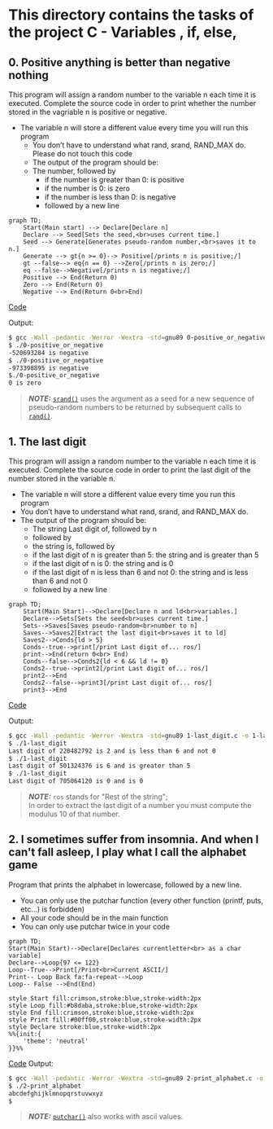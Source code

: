 # This directory contains the tasks of the project C - Variables , if, else,

## 0. Positive anything is better than negative nothing

This program will assign a random number to the variable n each time it is executed.
Complete the source code in order to print whether the number stored
in the vagriable n is positive or negative.


-  The variable n will store a different value every time you will run this
    program
    - You don’t have to understand what rand, srand, RAND_MAX do. Please do not
 touch this code
    - The output of the program should be:
    - The number, followed by
        - if the number is greater than 0: is positive
        - if the number is 0: is zero
        - if the number is less than 0: is negative
        - followed by a new line


``` mermaid
graph TD;
    Start(Main start) --> Declare[Declare n]
    Declare --> Seed[Sets the seed,<br>uses current time.]
    Seed --> Generate[Generates pseudo-random number,<br>saves it to n.]
    Generate --> gt{n >= 0}--> Positive[/prints n is positive;/]
    gt --false--> eq{n == 0} -->Zero[/prints n is zero;/]
    eq --false-->Negative[/prints n is negative;/]
    Positive --> End(Return 0)
    Zero --> End(Return 0)
    Negative --> End(Return 0<br>End)
```
[Code](https://github.com/KevinYeff/holbertonschool-low_level_programming/blob/main/variables_if_else_while/0-positive_or_negative.c)

Output:

``` bash
$ gcc -Wall -pedantic -Werror -Wextra -std=gnu89 0-positive_or_negative.c -o 0-positive_or_negative
$ ./0-positive_or_negative
-520693284 is negative
$ ./0-positive_or_negative
-973398895 is negative
$./0-positive_or_negative
0 is zero
```

> **_NOTE:_** <a href="https://man7.org/linux/man-pages/man3/srand.3p.html">`srand()`</a> uses the argument as a seed for a new sequence of pseudo-random numbers to be returned by subsequent calls to <a href="https://man7.org/linux/man-pages/man3/rand.3p.html">`rand()`</a>.

## 1. The last digit

This program will assign a random number to the variable n each time it is
executed. Complete the source code in order to print the last digit of the
number stored in the variable n.


- The variable n will store a different value every time you run this program
- You don’t have to understand what rand, srand, and RAND_MAX do.
- The output of the program should be:
    - The string Last digit of, followed by n
    - followed by
    - the string is, followed by
    - if the last digit of n is greater than 5: the string and is greater than 5
    - if the last digit of n is 0: the string and is 0
    - if the last digit of n is less than 6 and not 0: the string and is less
      than 6 and not 0
    - followed by a new line

``` mermaid
graph TD;
    Start(Main Start)-->Declare[Declare n and ld<br>variables.]
    Declare-->Sets[Sets the seed<br>uses current time.]
    Sets-->Saves[Saves pseudo-random<br>number to n]
    Saves-->Saves2[Extract the last digit<br>saves it to ld]
    Saves2-->Conds{ld > 5}
    Conds--true-->print[/print Last digit of... ros/]
    print-->End(return 0<br> End)
    Conds--false-->Conds2{ld < 6 && ld != 0}
    Conds2--true-->print2[/print Last digit of... ros/]
    print2-->End
    Conds2--false-->print3[/print Last digit of... ros/]
    print3-->End
```
[Code](https://github.com/KevinYeff/holbertonschool-low_level_programming/blob/main/variables_if_else_while/1-last_digit.c)

Output:

``` bash
$ gcc -Wall -pedantic -Werror -Wextra -std=gnu89 1-last_digit.c -o 1-last_digit
$ ./1-last_digit
Last digit of 220482792 is 2 and is less than 6 and not 0
$ ./1-last_digit
Last digit of 501324376 is 6 and is greater than 5
$ ./1-last_digit
Last digit of 705064120 is 0 and is 0
```
>**_NOTE:_** `ros` stands for "Rest of the string";<br>In order to extract the last digit of a number you must compute the modulus 10 of that number. 

## 2. I sometimes suffer from insomnia. And when I can't fall asleep, I play what I call the alphabet game

Program that prints the alphabet in lowercase, followed by a new line.

- You can only use the putchar function (every other function (printf, puts, etc…) is forbidden)
- All your code should be in the main function
- You can only use putchar twice in your code

```mermaid
graph TD;
Start(Main Start)-->Declare[Declares currentletter<br> as a char variable]
Declare-->Loop{97 <= 122}
Loop--True-->Print[/Print<br>Current ASCII/]
Print-- Loop Back fa:fa-repeat-->Loop
Loop-- False -->End(End)

style Start fill:crimson,stroke:blue,stroke-width:2px
style Loop fill:#b8daba,stroke:blue,stroke-width:2px
style End fill:crimson,stroke:blue,stroke-width:2px
style Print fill:#00ff00,stroke:blue,stroke-width:2px
style Declare stroke:blue,stroke-width:2px
%%{init:{
    'theme': 'neutral'
}}%%
```


[Code](https://github.com/KevinYeff/holbertonschool-low_level_programming/blob/main/variables_if_else_while/2-print_alphabet.c
)
Output:
```bash
$ gcc -Wall -pedantic -Werror -Wextra -std=gnu89 2-print_alphabet.c -o 2-print_alphabet
$ ./2-print_alphabet
abcdefghijklmnopqrstuvwxyz
$
```
> **_NOTE:_** [`putchar()`](https://man7.org/linux/man-pages/man3/putchar.3p.html) also works with ascii values.